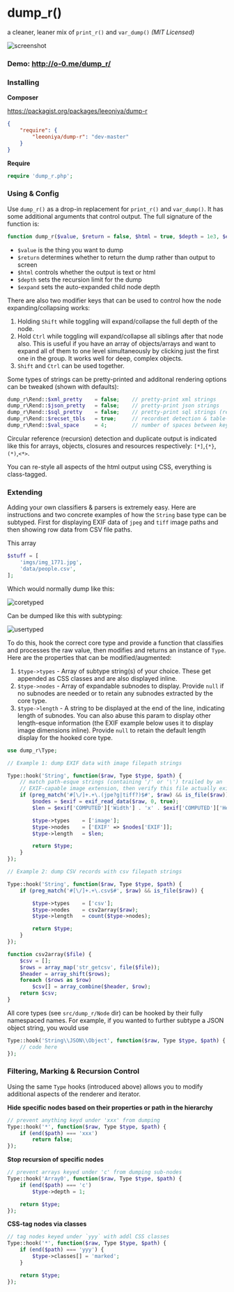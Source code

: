 dump_r()
========
a cleaner, leaner mix of `print_r()` and `var_dump()` _(MIT Licensed)_

![screenshot](https://github.com/leeoniya/dump_r.php/raw/master/test/dump_r.png)

### Demo: http://o-0.me/dump_r/

### Installing

__Composer__

https://packagist.org/packages/leeoniya/dump-r

```json
{
	"require": {
		"leeoniya/dump-r": "dev-master"
	}
}
```

__Require__

```php
require 'dump_r.php';
```

### Using & Config

Use `dump_r()` as a drop-in replacement for `print_r()` and `var_dump()`. It has some additional arguments that control output. The full signature of the function is:

```php
function dump_r($value, $return = false, $html = true, $depth = 1e3, $expand = 1e3);
```

- `$value` is the thing you want to dump
- `$return` determines whether to return the dump rather than output to screen
- `$html` controls whether the output is text or html
- `$depth` sets the recursion limit for the dump
- `$expand` sets the auto-expanded child node depth

There are also two modifier keys that can be used to control how the node expanding/collapsing works:

1. Holding `Shift` while toggling will expand/collapse the full depth of the node.
2. Hold `Ctrl` while toggling will expand/collapse all siblings after that node also. This is useful if you have an array of objects/arrays and want to expand all of them to one level simultaneously by clicking just the first one in the group. It works well for deep, complex objects.
3. `Shift` and `Ctrl` can be used together.

Some types of strings can be pretty-printed and additonal rendering options can be tweaked (shown with defaults):

```php
dump_r\Rend::$xml_pretty	= false;	// pretty-print xml strings
dump_r\Rend::$json_pretty	= false;	// pretty-print json strings
dump_r\Rend::$sql_pretty	= false;	// pretty-print sql strings (requires https://github.com/jdorn/sql-formatter)
dump_r\Rend::$recset_tbls	= true;		// recordset detection & table-style output
dump_r\Rend::$val_space		= 4;		// number of spaces between key and value columns (affects text output only, not html)
```

Circular reference (recursion) detection and duplicate output is indicated like this for arrays, objects, closures and resources respectively: `[*]`,`{*}`,`(*)`,`<*>`.

You can re-style all aspects of the html output using CSS, everything is class-tagged.

### Extending

Adding your own classifiers & parsers is extremely easy. Here are instructions and two concrete examples of how the `String` base type can be subtyped. First for displaying EXIF data of `jpeg` and `tiff` image paths and then showing row data from CSV file paths.

This array

```php
$stuff = [
	'imgs/img_1771.jpg',
	'data/people.csv',
];
```

Which would normally dump like this:

![coretyped](https://github.com/leeoniya/dump_r.php/raw/master/test/coretyped.png)

Can be dumped like this with subtyping:

![usertyped](https://github.com/leeoniya/dump_r.php/raw/master/test/usertyped.png)

To do this, hook the correct core type and provide a function that classifies and processes the raw value, then modifies and returns an instance of `Type`. Here are the properties that can be modified/augmented:

1. `$type->types` - Array of subtype string(s) of your choice. These get appended as CSS classes and are also displayed inline.
2. `$type->nodes` - Array of expandable subnodes to display. Provide `null` if no subnodes are needed or to retain any subnodes extracted by the core type.
3. `$type->length` - A string to be displayed at the end of the line, indicating length of subnodes. You can also abuse this param to display other length-esque information (the EXIF example below uses it to display image dimensions inline). Provide `null` to retain the default length display for the hooked core type.

```php
use dump_r\Type;

// Example 1: dump EXIF data with image filepath strings

Type::hook('String', function($raw, Type $type, $path) {
	// match path-esque strings (containing '/' or '\') trailed by an
	// EXIF-capable image extension, then verify this file actually exists
	if (preg_match('#[\/]+.+\.(jpe?g|tiff?)$#', $raw) && is_file($raw)) {
		$nodes = $exif = exif_read_data($raw, 0, true);
		$len = $exif['COMPUTED']['Width'] . 'x' . $exif['COMPUTED']['Height'];

		$type->types	= ['image'];
		$type->nodes	= ['EXIF' => $nodes['EXIF']];
		$type->length	= $len;

		return $type;
	}
});

// Example 2: dump CSV records with csv filepath strings

Type::hook('String', function($raw, Type $type, $path) {
	if (preg_match('#[\/]+.+\.csv$#', $raw) && is_file($raw)) {

		$type->types	= ['csv'];
		$type->nodes	= csv2array($raw);
		$type->length	= count($type->nodes);

		return $type;
	}
});

function csv2array($file) {
	$csv = [];
	$rows = array_map('str_getcsv', file($file));
	$header = array_shift($rows);
	foreach ($rows as $row)
		$csv[] = array_combine($header, $row);
	return $csv;
}
```

All core types (see `src/dump_r/Node` dir) can be hooked by their fully namespaced names. For example, if you wanted to further subtype a JSON object string, you would use

```php
Type::hook('String\\JSON\\Object', function($raw, Type $type, $path) {
	// code here
});
```

### Filtering, Marking & Recursion Control

Using the same `Type` hooks (introduced above) allows you to modify additional aspects of the renderer and iterator.

**Hide specific nodes based on their properties or path in the hierarchy**

```php
// prevent anything keyd under 'xxx' from dumping
Type::hook('*', function($raw, Type $type, $path) {
	if (end($path) === 'xxx')
		return false;
});
```

**Stop recursion of specific nodes**

```php
// prevent arrays keyed under 'c' from dumping sub-nodes
Type::hook('Array0', function($raw, Type $type, $path) {
	if (end($path) === 'c')
		$type->depth = 1;

	return $type;
});
```

**CSS-tag nodes via classes**

```php
// tag nodes keyed under `yyy` with addl CSS classes
Type::hook('*', function($raw, Type $type, $path) {
	if (end($path) === 'yyy') {
		$type->classes[] = 'marked';
	}

	return $type;
});
```